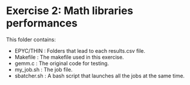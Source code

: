 # Exercise 2: Math libraries performances
This folder contains:
- EPYC/THIN : Folders that lead to each results.csv file.
- Makefile : The makefile used in this exercise.
- gemm.c : The original code for testing.
- my_job.sh : The job file.
- sbatcher.sh : A bash script that launches all the jobs at the same time.
